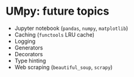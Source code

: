 # UMpy: future topics

* Jupyter notebook (`pandas`, `numpy`, `matplotlib`)
* Caching (`functools` LRU cache)
* Logging
* Generators
* Decorators
* Type hinting
* Web scraping (`beautiful_soup`, `scrapy`)

